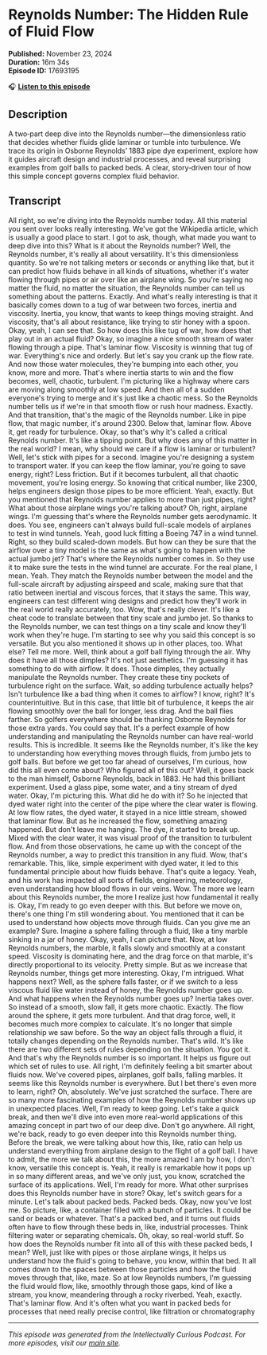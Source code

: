 # Reynolds Number: The Hidden Rule of Fluid Flow

**Published:** November 23, 2024  
**Duration:** 16m 34s  
**Episode ID:** 17693195

🎧 **[Listen to this episode](https://intellectuallycurious.buzzsprout.com/2529712/episodes/17693195-reynolds-number-the-hidden-rule-of-fluid-flow)**

## Description

A two‑part deep dive into the Reynolds number—the dimensionless ratio that decides whether fluids glide laminar or tumble into turbulence. We trace its origin in Osborne Reynolds’ 1883 pipe dye experiment, explore how it guides aircraft design and industrial processes, and reveal surprising examples from golf balls to packed beds. A clear, story‑driven tour of how this simple concept governs complex fluid behavior.

## Transcript

All right, so we're diving into the Reynolds number today. All this material you sent over looks really interesting. We've got the Wikipedia article, which is usually a good place to start. I got to ask, though, what made you want to deep dive into this? What is it about the Reynolds number? Well, the Reynolds number, it's really all about versatility. It's this dimensionless quantity. So we're not talking meters or seconds or anything like that, but it can predict how fluids behave in all kinds of situations, whether it's water flowing through pipes or air over like an airplane wing. So you're saying no matter the fluid, no matter the situation, the Reynolds number can tell us something about the patterns. Exactly. And what's really interesting is that it basically comes down to a tug of war between two forces, inertia and viscosity. Inertia, you know, that wants to keep things moving straight. And viscosity, that's all about resistance, like trying to stir honey with a spoon. Okay, yeah, I can see that. So how does this like tug of war, how does that play out in an actual fluid? Okay, so imagine a nice smooth stream of water flowing through a pipe. That's laminar flow. Viscosity is winning that tug of war. Everything's nice and orderly. But let's say you crank up the flow rate. And now those water molecules, they're bumping into each other, you know, more and more. That's where inertia starts to win and the flow becomes, well, chaotic, turbulent. I'm picturing like a highway where cars are moving along smoothly at low speed. And then all of a sudden everyone's trying to merge and it's just like a chaotic mess. So the Reynolds number tells us if we're in that smooth flow or rush hour madness. Exactly. And that transition, that's the magic of the Reynolds number. Like in pipe flow, that magic number, it's around 2300. Below that, laminar flow. Above it, get ready for turbulence. Okay, so that's why it's called a critical Reynolds number. It's like a tipping point. But why does any of this matter in the real world? I mean, why should we care if a flow is laminar or turbulent? Well, let's stick with pipes for a second. Imagine you're designing a system to transport water. If you can keep the flow laminar, you're going to save energy, right? Less friction. But if it becomes turbulent, all that chaotic movement, you're losing energy. So knowing that critical number, like 2300, helps engineers design those pipes to be more efficient. Yeah, exactly. But you mentioned that Reynolds number applies to more than just pipes, right? What about those airplane wings you're talking about? Oh, right, airplane wings. I'm guessing that's where the Reynolds number gets aerodynamic. It does. You see, engineers can't always build full-scale models of airplanes to test in wind tunnels. Yeah, good luck fitting a Boeing 747 in a wind tunnel. Right, so they build scaled-down models. But how can they be sure that the airflow over a tiny model is the same as what's going to happen with the actual jumbo jet? That's where the Reynolds number comes in. So they use it to make sure the tests in the wind tunnel are accurate. For the real plane, I mean. Yeah. They match the Reynolds number between the model and the full-scale aircraft by adjusting airspeed and scale, making sure that that ratio between inertial and viscous forces, that it stays the same. This way, engineers can test different wing designs and predict how they'll work in the real world really accurately, too. Wow, that's really clever. It's like a cheat code to translate between that tiny scale and jumbo jet. So thanks to the Reynolds number, we can test things on a tiny scale and know they'll work when they're huge. I'm starting to see why you said this concept is so versatile. But you also mentioned it shows up in other places, too. What else? Tell me more. Well, think about a golf ball flying through the air. Why does it have all those dimples? It's not just aesthetics. I'm guessing it has something to do with airflow. It does. Those dimples, they actually manipulate the Reynolds number. They create these tiny pockets of turbulence right on the surface. Wait, so adding turbulence actually helps? Isn't turbulence like a bad thing when it comes to airflow? I know, right? It's counterintuitive. But in this case, that little bit of turbulence, it keeps the air flowing smoothly over the ball for longer, less drag. And the ball flies farther. So golfers everywhere should be thanking Osborne Reynolds for those extra yards. You could say that. It's a perfect example of how understanding and manipulating the Reynolds number can have real-world results. This is incredible. It seems like the Reynolds number, it's like the key to understanding how everything moves through fluids, from jumbo jets to golf balls. But before we get too far ahead of ourselves, I'm curious, how did this all even come about? Who figured all of this out? Well, it goes back to the man himself, Osborne Reynolds, back in 1883. He had this brilliant experiment. Used a glass pipe, some water, and a tiny stream of dyed water. Okay, I'm picturing this. What did he do with it? So he injected that dyed water right into the center of the pipe where the clear water is flowing. At low flow rates, the dyed water, it stayed in a nice little stream, showed that laminar flow. But as he increased the flow, something amazing happened. But don't leave me hanging. The dye, it started to break up. Mixed with the clear water, it was visual proof of the transition to turbulent flow. And from those observations, he came up with the concept of the Reynolds number, a way to predict this transition in any fluid. Wow, that's remarkable. This, like, simple experiment with dyed water, it led to this fundamental principle about how fluids behave. That's quite a legacy. Yeah, and his work has impacted all sorts of fields, engineering, meteorology, even understanding how blood flows in our veins. Wow. The more we learn about this Reynolds number, the more I realize just how fundamental it really is. Okay, I'm ready to go even deeper with this. But before we move on, there's one thing I'm still wondering about. You mentioned that it can be used to understand how objects move through fluids. Can you give me an example? Sure. Imagine a sphere falling through a fluid, like a tiny marble sinking in a jar of honey. Okay, yeah, I can picture that. Now, at low Reynolds numbers, the marble, it falls slowly and smoothly at a constant speed. Viscosity is dominating here, and the drag force on that marble, it's directly proportional to its velocity. Pretty simple. But as we increase that Reynolds number, things get more interesting. Okay, I'm intrigued. What happens next? Well, as the sphere falls faster, or if we switch to a less viscous fluid like water instead of honey, the Reynolds number goes up. And what happens when the Reynolds number goes up? Inertia takes over. So instead of a smooth, slow fall, it gets more chaotic. Exactly. The flow around the sphere, it gets more turbulent. And that drag force, well, it becomes much more complex to calculate. It's no longer that simple relationship we saw before. So the way an object falls through a fluid, it totally changes depending on the Reynolds number. That's wild. It's like there are two different sets of rules depending on the situation. You got it. And that's why the Reynolds number is so important. It helps us figure out which set of rules to use. All right, I'm definitely feeling a bit smarter about fluids now. We've covered pipes, airplanes, golf balls, falling marbles. It seems like this Reynolds number is everywhere. But I bet there's even more to learn, right? Oh, absolutely. We've just scratched the surface. There are so many more fascinating examples of how the Reynolds number shows up in unexpected places. Well, I'm ready to keep going. Let's take a quick break, and then we'll dive into even more real-world applications of this amazing concept in part two of our deep dive. Don't go anywhere. All right, we're back, ready to go even deeper into this Reynolds number thing. Before the break, we were talking about how this, like, ratio can help us understand everything from airplane design to the flight of a golf ball. I have to admit, the more we talk about this, the more amazed I am by how, I don't know, versatile this concept is. Yeah, it really is remarkable how it pops up in so many different areas, and we've only just, you know, scratched the surface of its applications. Well, I'm ready for more. What other surprises does this Reynolds number have in store? Okay, let's switch gears for a minute. Let's talk about packed beds. Packed beds. Okay, now you've lost me. So picture, like, a container filled with a bunch of particles. It could be sand or beads or whatever. That's a packed bed, and it turns out fluids often have to flow through these beds in, like, industrial processes. Think filtering water or separating chemicals. Oh, okay, so real-world stuff. So how does the Reynolds number fit into all of this with these packed beds, I mean? Well, just like with pipes or those airplane wings, it helps us understand how the fluid's going to behave, you know, within that bed. It all comes down to the spaces between those particles and how the fluid moves through that, like, maze. So at low Reynolds numbers, I'm guessing the fluid would flow, like, smoothly through those gaps, kind of like a stream, you know, meandering through a rocky riverbed. Yeah, exactly. That's laminar flow. And it's often what you want in packed beds for processes that need really precise control, like filtration or chromatography

---
*This episode was generated from the Intellectually Curious Podcast. For more episodes, visit our [main site](https://intellectuallycurious.buzzsprout.com).*
